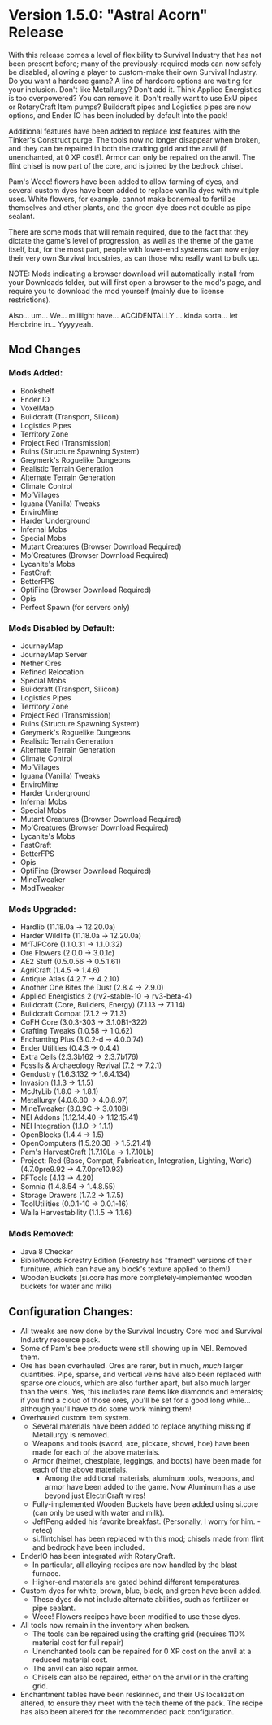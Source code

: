 # Version 1.5.0: "Astral Acorn" Release

With this release comes a level of flexibility to Survival Industry that has not been present before; many of the previously-required mods can now safely be disabled, allowing a player to custom-make their own Survival Industry.   Do you want a hardcore game?  A line of hardcore options are waiting for your inclusion.  Don't like Metallurgy?  Don't add it.  Think Applied Energistics is too overpowered?  You can remove it.  Don't really want to use ExU pipes or RotaryCraft Item pumps?  Buildcraft pipes and Logistics pipes are now options, and Ender IO has been included by default into the pack!

Additional features have been added to replace lost features with the Tinker's Construct purge.  The tools now no longer disappear when broken, and they can be repaired in both the crafting grid and the anvil (if unenchanted, at 0 XP cost!).  Armor can only be repaired on the anvil.  The flint chisel is now part of the core, and is joined by the bedrock chisel.  

Pam's Weee! flowers have been added to allow farming of dyes, and several custom dyes have been added to replace vanilla dyes with multiple uses.  White flowers, for example, cannot make bonemeal to fertilize themselves and other plants, and the green dye does not double as pipe sealant.

There are some mods that will remain required, due to the fact that they dictate the game's level of progression, as well as the theme of the game itself, but, for the most part, people with lower-end systems can now enjoy their very own Survival Industries, as can those who really want to bulk up.

NOTE: Mods indicating a browser download will automatically install from your Downloads folder, but will first open a browser to the mod's page, and require you to download the mod yourself (mainly due to license restrictions).

Also... um...  We... miiiiight have... ACCIDENTALLY ... kinda sorta... let Herobrine in... Yyyyyeah.

## Mod Changes

### Mods Added:

* Bookshelf
* Ender IO
* VoxelMap
* Buildcraft (Transport, Silicon)
* Logistics Pipes
* Territory Zone
* Project:Red (Transmission)
* Ruins (Structure Spawning System)
* Greymerk's Roguelike Dungeons
* Realistic Terrain Generation
* Alternate Terrain Generation
* Climate Control
* Mo'Villages
* Iguana (Vanilla) Tweaks
* EnviroMine
* Harder Underground
* Infernal Mobs
* Special Mobs
* Mutant Creatures (Browser Download Required)
* Mo'Creatures (Browser Download Required)
* Lycanite's Mobs
* FastCraft
* BetterFPS
* OptiFine (Browser Download Required)
* Opis
* Perfect Spawn (for servers only)

### Mods Disabled by Default:

* JourneyMap
* JourneyMap Server
* Nether Ores
* Refined Relocation
* Special Mobs
* Buildcraft (Transport, Silicon)
* Logistics Pipes
* Territory Zone
* Project:Red (Transmission)
* Ruins (Structure Spawning System)
* Greymerk's Roguelike Dungeons
* Realistic Terrain Generation
* Alternate Terrain Generation
* Climate Control
* Mo'Villages
* Iguana (Vanilla) Tweaks
* EnviroMine
* Harder Underground
* Infernal Mobs
* Special Mobs
* Mutant Creatures (Browser Download Required)
* Mo'Creatures (Browser Download Required)
* Lycanite's Mobs
* FastCraft
* BetterFPS
* Opis
* OptiFine (Browser Download Required)
* MineTweaker
* ModTweaker

### Mods Upgraded:

* Hardlib (11.18.0a -> 12.20.0a)
* Harder Wildlife (11.18.0a -> 12.20.0a)
* MrTJPCore (1.1.0.31 -> 1.1.0.32)
* Ore Flowers (2.0.0 -> 3.0.1c)
* AE2 Stuff (0.5.0.56 -> 0.5.1.61)
* AgriCraft (1.4.5 -> 1.4.6)
* Antique Atlas (4.2.7 -> 4.2.10)
* Another One Bites the Dust (2.8.4 -> 2.9.0)
* Applied Energistics 2 (rv2-stable-10 -> rv3-beta-4)
* Buildcraft (Core, Builders, Energy) (7.1.13 -> 7.1.14)
* Buildcraft Compat (7.1.2 -> 7.1.3)
* CoFH Core (3.0.3-303 -> 3.1.0B1-322)
* Crafting Tweaks (1.0.58 -> 1.0.62)
* Enchanting Plus (3.0.2-d -> 4.0.0.74)
* Ender Utilities (0.4.3 -> 0.4.4)
* Extra Cells (2.3.3b162 -> 2.3.7b176)
* Fossils & Archaeology Revival (7.2 -> 7.2.1)
* Gendustry (1.6.3.132 -> 1.6.4.134)
* Invasion (1.1.3 -> 1.1.5)
* McJtyLib (1.8.0 -> 1.8.1)
* Metallurgy (4.0.6.80 -> 4.0.8.97)
* MineTweaker (3.0.9C -> 3.0.10B)
* NEI Addons (1.12.14.40 -> 1.12.15.41)
* NEI Integration (1.1.0 -> 1.1.1)
* OpenBlocks (1.4.4 -> 1.5)
* OpenComputers (1.5.20.38 -> 1.5.21.41)
* Pam's HarvestCraft (1.7.10La -> 1.7.10Lb)
* Project: Red (Base, Compat, Fabrication, Integration, Lighting, World) (4.7.0pre9.92 -> 4.7.0pre10.93)
* RFTools (4.13 -> 4.20)
* Somnia (1.4.8.54 -> 1.4.8.55)
* Storage Drawers (1.7.2 -> 1.7.5)
* ToolUtilities (0.0.1-10 -> 0.0.1-16)
* Waila Harvestability (1.1.5 -> 1.1.6)

### Mods Removed:

* Java 8 Checker
* BiblioWoods Forestry Edition (Forestry has "framed" versions of their furniture, which can have any block's texture applied to them!)
* Wooden Buckets (si.core has more completely-implemented wooden buckets for water and milk)

## Configuration Changes:

* All tweaks are now done by the Survival Industry Core mod and Survival Industry resource pack.
* Some of Pam's bee products were still showing up in NEI.  Removed them.
* Ore has been overhauled.  Ores are rarer, but in much, *much* larger quantities.  Pipe, sparse, and vertical veins have also been replaced with sparse ore clouds, which are also further apart, but also much larger than the veins.  Yes, this includes rare items like diamonds and emeralds; if you find a cloud of those ores, you'll be set for a good long while... although you'll have to do some work mining them!
* Overhauled custom item system.
  * Several materials have been added to replace anything missing if Metallurgy is removed.
  * Weapons and tools (sword, axe, pickaxe, shovel, hoe) have been made for each of the above materials.
  * Armor (helmet, chestplate, leggings, and boots) have been made for each of the above materials.
     * Among the additional materials, aluminum tools, weapons, and armor have been added to the game.  Now Aluminum has a use beyond just ElectriCraft wires!
  * Fully-implemented Wooden Buckets have been added using si.core (can only be used with water and milk).
  * JeffPeng added his favorite breakfast.  (Personally, I worry for him. -reteo)
  * si.flintchisel has been replaced with this mod; chisels made from flint and bedrock have been included.
* EnderIO has been integrated with RotaryCraft.
  * In particular, all alloying recipes are now handled by the blast furnace.
  * Higher-end materials are gated behind different temperatures.
* Custom dyes for white, brown, blue, black, and green have been added.
  * These dyes do not include alternate abilities, such as fertilizer or pipe sealant.
  * Weee! Flowers recipes have been modified to use these dyes.
* All tools now remain in the inventory when broken.
  * The tools can be repaired using the crafting grid (requires 110% material cost for full repair)
  * Unenchanted tools can be repaired for 0 XP cost on the anvil at a reduced material cost.
  * The anvil can also repair armor.
  * Chisels can also be repaired, either on the anvil or in the crafting grid.
* Enchantment tables have been reskinned, and their US localization altered, to ensure they meet with the tech theme of the pack.  The recipe has also been altered for the recommended pack configuration.
